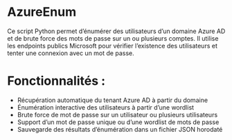 # AzureEnum
Ce script Python permet d’énumérer des utilisateurs d’un domaine Azure AD et de brute force des mots de passe sur un ou plusieurs comptes.
Il utilise les endpoints publics Microsoft pour vérifier l’existence des utilisateurs et tenter une connexion avec un mot de passe.


# Fonctionnalités :
- Récupération automatique du tenant Azure AD à partir du domaine
- Énumération interactive des utilisateurs à partir d’une wordlist
- Brute force de mot de passe sur un utilisateur ou plusieurs utilisateurs
- Support d’un mot de passe unique ou d’une wordlist de mots de passe
- Sauvegarde des résultats d’énumération dans un fichier JSON horodaté

